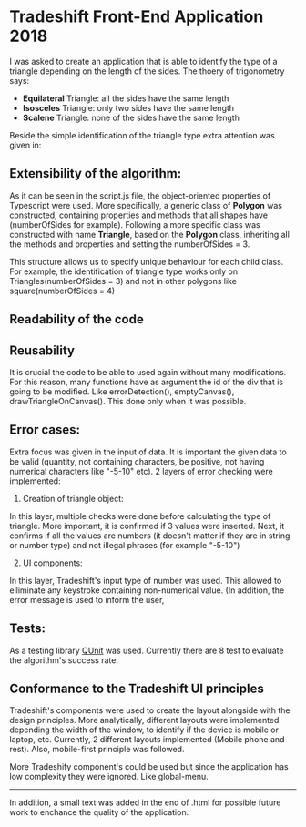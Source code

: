 # Tradeshift Front-End Application 2018

I was asked to create an application that is able to identify the type of a triangle depending on the length of the sides. The thoery of trigonometry says:

* **Equilateral** Triangle: all the sides have the same length
* **Isosceles** Triangle: only two sides have the same length
* **Scalene** Triangle: none of the sides have the same length

Beside the simple identification of the triangle type extra attention was given in:

## Extensibility of the algorithm: 

As it can be seen in the script.js file, the object-oriented properties of Typescript were used. More specifically, a generic class of **Polygon** was constructed, containing properties and methods that all shapes have (numberOfSides for example). Following a more specific class was constructed with name **Triangle**, based on the **Polygon** class, inheriting all the methods and properties and setting the numberOfSides = 3. 

This structure allows us to specify unique behaviour for each child class. For example, the identification of triangle type works only on Triangles(numberOfSides = 3) and not in other polygons like square(numberOfSides = 4)

## Readability of the code

## Reusability

It is crucial the code to be able to used again without many modifications. For this reason, many functions have as argument the id of the div that is going to be modified. Like errorDetection(), emptyCanvas(), drawTriangleOnCanvas(). This done only when it was possible.

## Error cases:

Extra focus was given in the input of data. It is important the given data to be valid (quantity, not containing characters, be positive, not having numerical characters like "-5-10" etc). 2 layers of error checking were implemented:

1. Creation of triangle object:

In this layer, multiple checks were done before calculating the type of triangle. More important, it is confirmed if 3 values were inserted. Next, it confirms if all the values are numbers (it doesn't matter if they are in string or number type) and not illegal phrases (for example "-5-10")

2. UI components:

In this layer, Tradeshift's input type of number was used. This allowed to elliminate any keystroke containing non-numerical value. (In addition, the error message is used to inform the user,

## Tests:

As a testing library [QUnit](https://qunitjs.com/) was used. Currently there are 8 test to evaluate the algorithm's success rate. 

## Conformance to the Tradeshift UI principles

Tradeshift's components were used to create the layout alongside with the design principles. More analytically, different layouts were implemented depending the width of the window, to identify if the device is mobile or laptop, etc.  Currently, 2 different layouts implemented (Mobile phone and rest). Also, mobile-first principle was followed.

More Tradeshify component's could be used but since the application has low complexity they were ignored. Like global-menu.

---

In addition, a small text was added in the end of .html for possible future work to enchance the quality of the application.
